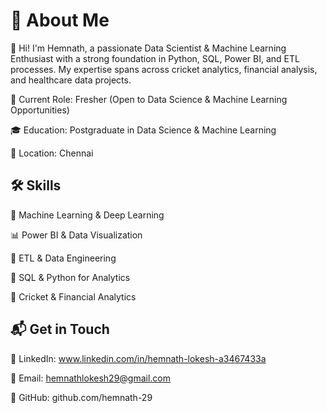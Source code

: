 # 📌 About Me
👋 Hi! I'm Hemnath, a passionate Data Scientist & Machine Learning Enthusiast with a strong foundation in Python, SQL, Power BI, and ETL processes. My expertise spans across cricket analytics, financial analysis, and healthcare data projects.

💼 Current Role: Fresher (Open to Data Science & Machine Learning Opportunities)

🎓 Education: Postgraduate in Data Science & Machine Learning

📍 Location: Chennai


## 🛠 Skills

🚀 Machine Learning & Deep Learning

📊 Power BI & Data Visualization

🔄 ETL & Data Engineering

📝 SQL & Python for Analytics

🏏 Cricket & Financial Analytics

## 📬 Get in Touch

💼 LinkedIn: www.linkedin.com/in/hemnath-lokesh-a3467433a

📧 Email:  hemnathlokesh29@gmail.com

🚀 GitHub: github.com/hemnath-29

<!---
hemnath-29/hemnath-29 is a ✨ special ✨ repository because its `README.md` (this file) appears on your GitHub profile.
You can click the Preview link to take a look at your changes.
--->
